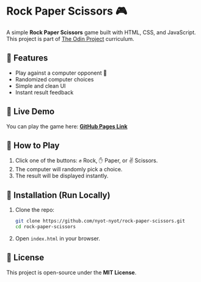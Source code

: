 # Rock Paper Scissors 🎮  

A simple **Rock Paper Scissors** game built with HTML, CSS, and JavaScript. This project is part of [The Odin Project](https://www.theodinproject.com/) curriculum.  

## 🎯 Features  
- Play against a computer opponent 🤖  
- Randomized computer choices  
- Simple and clean UI  
- Instant result feedback  

## 🚀 Live Demo  
You can play the game here: **[GitHub Pages Link](https://nyot-nyot.github.io/rock-paper-scissors/)**

## 📜 How to Play  
1. Click one of the buttons: ✊ Rock, ✋ Paper, or ✌ Scissors.  
2. The computer will randomly pick a choice.  
3. The result will be displayed instantly.  

## 🔧 Installation (Run Locally)  
1. Clone the repo:  
   ```bash
   git clone https://github.com/nyot-nyot/rock-paper-scissors.git
   cd rock-paper-scissors
   ```
2. Open `index.html` in your browser.  

## 📄 License  
This project is open-source under the **MIT License**.  